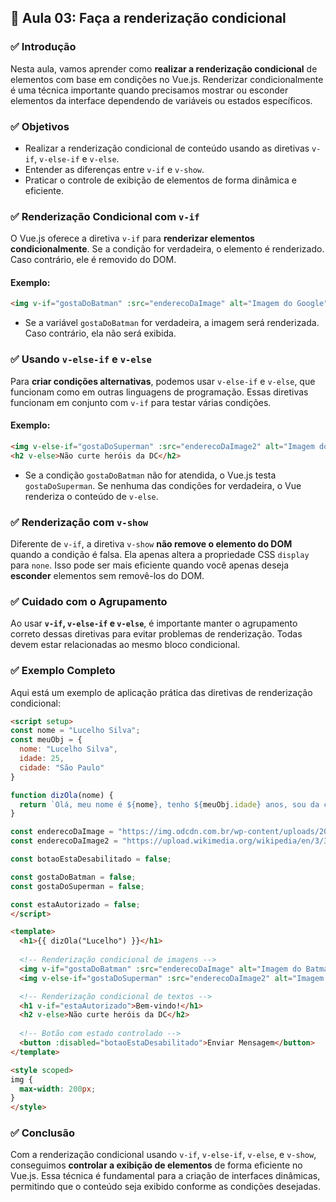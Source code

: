 ## 📝 Aula 03: Faça a renderização condicional

### ✅ Introdução

Nesta aula, vamos aprender como **realizar a renderização condicional** de elementos com base em condições no Vue.js. Renderizar condicionalmente é uma técnica importante quando precisamos mostrar ou esconder elementos da interface dependendo de variáveis ou estados específicos.

### ✅ Objetivos

- Realizar a renderização condicional de conteúdo usando as diretivas `v-if`, `v-else-if` e `v-else`.
- Entender as diferenças entre `v-if` e `v-show`.
- Praticar o controle de exibição de elementos de forma dinâmica e eficiente.

### ✅ Renderização Condicional com `v-if`

O Vue.js oferece a diretiva `v-if` para **renderizar elementos condicionalmente**. Se a condição for verdadeira, o elemento é renderizado. Caso contrário, ele é removido do DOM.

#### Exemplo:

```html
<img v-if="gostaDoBatman" :src="enderecoDaImage" alt="Imagem do Google">
```

- Se a variável `gostaDoBatman` for verdadeira, a imagem será renderizada. Caso contrário, ela não será exibida.

### ✅ Usando `v-else-if` e `v-else`

Para **criar condições alternativas**, podemos usar `v-else-if` e `v-else`, que funcionam como em outras linguagens de programação. Essas diretivas funcionam em conjunto com `v-if` para testar várias condições.

#### Exemplo:

```html
<img v-else-if="gostaDoSuperman" :src="enderecoDaImage2" alt="Imagem do Superman">
<h2 v-else>Não curte heróis da DC</h2>
```

- Se a condição `gostaDoBatman` não for atendida, o Vue.js testa `gostaDoSuperman`. Se nenhuma das condições for verdadeira, o Vue renderiza o conteúdo de `v-else`.

### ✅ Renderização com `v-show`

Diferente de `v-if`, a diretiva `v-show` **não remove o elemento do DOM** quando a condição é falsa. Ela apenas altera a propriedade CSS `display` para `none`. Isso pode ser mais eficiente quando você apenas deseja **esconder** elementos sem removê-los do DOM.

### ✅ Cuidado com o Agrupamento

Ao usar **`v-if`, `v-else-if` e `v-else`**, é importante manter o agrupamento correto dessas diretivas para evitar problemas de renderização. Todas devem estar relacionadas ao mesmo bloco condicional.

### ✅ Exemplo Completo

Aqui está um exemplo de aplicação prática das diretivas de renderização condicional:

```html
<script setup>
const nome = "Lucelho Silva";
const meuObj = {
  nome: "Lucelho Silva",
  idade: 25,
  cidade: "São Paulo"
}

function dizOla(nome) {
  return `Olá, meu nome é ${nome}, tenho ${meuObj.idade} anos, sou da cidade de ${meuObj.cidade}`;
}

const enderecoDaImage = "https://img.odcdn.com.br/wp-content/uploads/2024/06/imagem_2024-06-17_151110069.jpg";
const enderecoDaImage2 = "https://upload.wikimedia.org/wikipedia/en/3/35/Supermanflying.png";

const botaoEstaDesabilitado = false;

const gostaDoBatman = false;
const gostaDoSuperman = false;

const estaAutorizado = false;
</script>

<template>
  <h1>{{ dizOla("Lucelho") }}</h1>
  
  <!-- Renderização condicional de imagens -->
  <img v-if="gostaDoBatman" :src="enderecoDaImage" alt="Imagem do Batman">
  <img v-else-if="gostaDoSuperman" :src="enderecoDaImage2" alt="Imagem do Superman">

  <!-- Renderização condicional de textos -->
  <h1 v-if="estaAutorizado">Bem-vindo!</h1>
  <h2 v-else>Não curte heróis da DC</h2>
  
  <!-- Botão com estado controlado -->
  <button :disabled="botaoEstaDesabilitado">Enviar Mensagem</button>
</template>

<style scoped>
img {
  max-width: 200px;
}
</style>
```

### ✅ Conclusão

Com a renderização condicional usando `v-if`, `v-else-if`, `v-else`, e `v-show`, conseguimos **controlar a exibição de elementos** de forma eficiente no Vue.js. Essa técnica é fundamental para a criação de interfaces dinâmicas, permitindo que o conteúdo seja exibido conforme as condições desejadas.